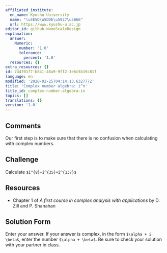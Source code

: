 ```yaml
---
affiliated_institute:
  en_name: Kyushu University
  name: "\u4E5D\u5DDE\u5927\u5B66"
  url: https://www.kyushu-u.ac.jp
editor_id: github.NanoScaleDesign
explanation:
  answer:
    Numeric:
      number: '1.0'
      tolerance:
        percent: '1.0'
  resources: {}
extra_resources: {}
id: 744701f7-b841-48a9-9ff2-3e6c5b19c81f
language: en
modified: '2020-02-25T04:14:13.632777Z'
title: 'Complex number algebra: i^n'
title_id: complex-number-algebra-in
topics: []
translations: {}
version: '1.0'
---
```


## Comments
Our first step is to make sure that there is no confusion when calculating with complex numbers.


## Challenge
Calculate `$i^{8}+i^{35}+i^{137}$`


## Resources
- Chapter 1 of *A first course in complex analysis with applications* by D. Zill and P. Shanahan


## Solution Form
Enter your answer.
If your answer is complex, in the form `$\alpha + i \beta$`, enter the number `$\alpha + \beta$`. Be sure to check your solution with your partner in class.
